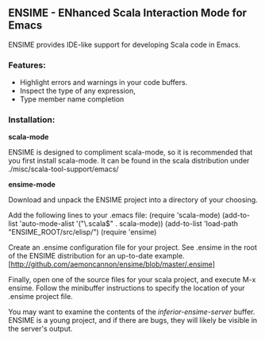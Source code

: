 ## ENSIME - ENhanced Scala Interaction Mode for Emacs

ENSIME provides IDE-like support for developing Scala code in Emacs.



### Features: 

- Highlight errors and warnings in your code buffers.
- Inspect the type of any expression, 
- Type member name completion



### Installation:

__scala-mode__

ENSIME is designed to compliment scala-mode, so it is recommended that you 
first install scala-mode. It can be found in the scala distribution under 
./misc/scala-tool-support/emacs/

__ensime-mode__

Download and unpack the ENSIME project into a directory of your choosing. 

Add the following lines to your .emacs file:
    (require 'scala-mode)
    (add-to-list 'auto-mode-alist '("\\.scala$" . scala-mode))
    (add-to-list 'load-path "ENSIME_ROOT/src/elisp/")
    (require 'ensime)

Create an .ensime configuration file for your project. See .ensime in the root 
of the ENSIME distribution for an up-to-date example.
[http://github.com/aemoncannon/ensime/blob/master/.ensime]

Finally, open one of the source files for your scala project, and execute M-x ensime.
Follow the minibuffer instructions to specify the location of your .ensime project 
file.

You may want to examine the contents of the *inferior-ensime-server* buffer. ENSIME is
a young project, and if there are bugs, they will likely be visible in the
server's output.


  





